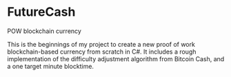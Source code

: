 # FutureCash
POW blockchain currency

This is the beginnings of my project to create a new proof of work blockchain-based currency from scratch in C#.  It includes a rough implementation of the difficulty adjustment algorithm from Bitcoin Cash, and a one target minute blocktime.
